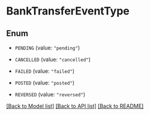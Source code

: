 # BankTransferEventType

## Enum


* `PENDING` (value: `"pending"`)

* `CANCELLED` (value: `"cancelled"`)

* `FAILED` (value: `"failed"`)

* `POSTED` (value: `"posted"`)

* `REVERSED` (value: `"reversed"`)


[[Back to Model list]](../README.md#documentation-for-models) [[Back to API list]](../README.md#documentation-for-api-endpoints) [[Back to README]](../README.md)


